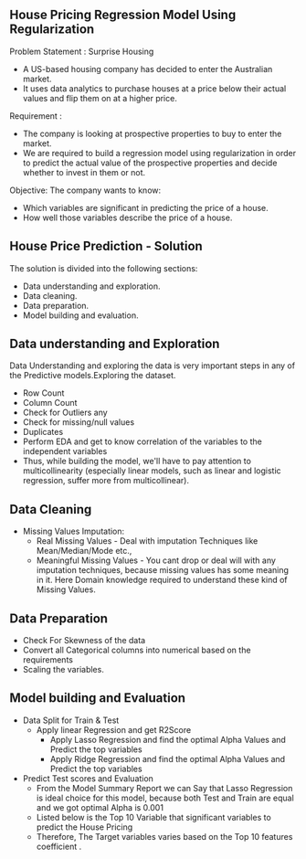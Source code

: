 ## House Pricing Regression Model Using Regularization

Problem Statement :
 Surprise Housing
- A US-based housing company has decided to enter the Australian market.
- It uses data analytics to purchase houses at a price below their actual values and flip them on at a higher price.

Requirement :
- The company is looking at prospective properties to buy to enter the market.
- We are required to build a regression model using regularization in order to predict the actual value of the prospective properties
and decide whether to invest in them or not.

Objective:
 The company wants to know:
- Which variables are significant in predicting the price of a house.
- How well those variables describe the price of a house.

## House Price Prediction - Solution
 The solution is divided into the following sections:

- Data understanding and exploration.
- Data cleaning.
- Data preparation.
- Model building and evaluation.


## Data understanding and Exploration
 Data Understanding and exploring the data is very important steps in any of the Predictive models.Exploring the dataset.
- Row Count
- Column Count
- Check for Outliers any
- Check for missing/null values
- Duplicates
- Perform EDA and get to know correlation of the variables to the independent variables
- Thus, while building the model, we'll have to pay attention to multicollinearity (especially linear models, such as linear and logistic regression, suffer more from multicollinear).

## Data Cleaning
- Missing Values Imputation:
   	- Real Missing Values - Deal with imputation Techniques like Mean/Median/Mode etc.,
    - Meaningful Missing Values - You cant drop or deal will with any imputation techniques, because missing values has some meaning in it. Here Domain knowledge required to understand these kind of Missing Values.

## Data Preparation
- Check For Skewness of the data
- Convert all Categorical columns into numerical based on the requirements
- Scaling the variables.

## Model building and Evaluation
- Data Split for Train & Test
   - Apply linear Regression and get R2Score
	 - Apply Lasso Regression and find the optimal Alpha Values and Predict the top variables
	 - Apply Ridge Regression and find the optimal Alpha Values and Predict the top variables
- Predict Test scores and Evaluation
	 - From the Model Summary Report we can Say that Lasso Regression is ideal choice for this model, because both Test and Train are equal and we got optimal Alpha is 0.001
	 - Listed below is the Top 10 Variable that significant variables to predict the House Pricing
	 - Therefore, The Target variables varies based on the Top 10 features coefficient .
